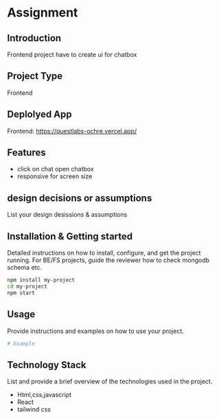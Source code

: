 # Assignment 

## Introduction
Frontend project have to create ui for chatbox

## Project Type
Frontend 

## Deplolyed App
Frontend: https://questlabs-ochre.vercel.app/





## Features

- click on chat open chatbox
- responsive for screen size


## design decisions or assumptions
List your design desissions & assumptions

## Installation & Getting started
Detailed instructions on how to install, configure, and get the project running. For BE/FS projects, guide the reviewer how to check mongodb schema etc.

```bash
npm install my-project
cd my-project
npm start
```

## Usage
Provide instructions and examples on how to use your project.

```bash
# Example
```





## Technology Stack
List and provide a brief overview of the technologies used in the project.
- Html,css,javascript
- React
- tailwind css
